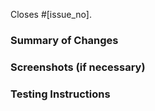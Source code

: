 Closes #[issue_no].

### Summary of Changes

<!-- Please provide a summary of changes in this pull request, ensuring all changes are explained. -->

### Screenshots (if necessary)

<!-- If your PR includes visual changes, screenshots from before and after your change must be included. -->

### Testing Instructions

<!-- Detail how this PR should be tested. Try to list important items that need checking, either directly changed by this PR or that could be affected by it. -->
